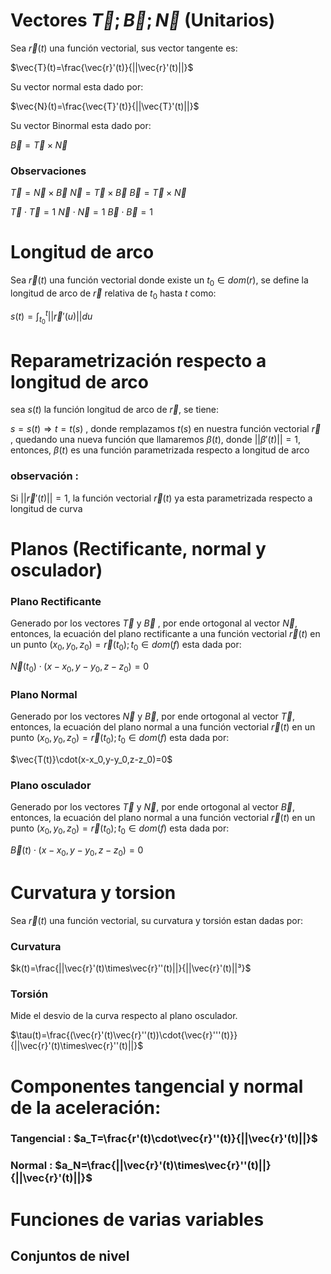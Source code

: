 # Vectores $\vec{T};\vec{B};\vec{N}$ (Unitarios)
Sea $\vec{r}(t)$ una función vectorial, sus vector tangente es:

$\vec{T}(t)=\frac{\vec{r}'(t)}{||\vec{r}'(t)||}$ 

Su vector normal esta dado por:

$\vec{N}(t)=\frac{\vec{T}'(t)}{||\vec{T}'(t)||}$ 

Su vector Binormal esta dado por:

$\vec{B}=\vec{T}\times{\vec{N}}$

### Observaciones 

$\vec{T}=\vec{N}\times{\vec{B}}$ 
$\vec{N}=\vec{T}\times{\vec{B}}$ 
$\vec{B}=\vec{T}\times{\vec{N}}$ 

$\vec{T}\cdot\vec{T}=1$ 
$\vec{N}\cdot\vec{N}=1$ 
$\vec{B}\cdot\vec{B}=1$ 



# Longitud de arco 

Sea $\vec{r}(t)$ una función vectorial donde existe un $t_0\in{dom(r)}$, se define la longitud de arco de $\vec{r}$ relativa de $t_0$ hasta $t$ como:

$s(t)=\int_{t_0}^{t}||\vec{r}'(u)||du$ 

# Reparametrización respecto a longitud de arco

sea $s(t)$ la función longitud de arco de $\vec{r}$, se tiene:

$s=s(t)\Rightarrow{t=t(s)}$ , donde remplazamos $t(s)$ en nuestra función vectorial $\vec{r}$ , quedando una nueva función que llamaremos $\beta(t)$, donde $||\beta'(t)||=1$, entonces, $\beta(t)$ es una función parametrizada respecto a longitud de arco

### observación : 
Si $||\vec{r}'(t)||=1$, la función vectorial $\vec{r}(t)$ ya esta parametrizada respecto a longitud de curva


# Planos (Rectificante, normal y osculador)

### Plano Rectificante
Generado por los vectores $\vec{T}$ y $\vec{B}$ , por ende ortogonal al vector $\vec{N}$, entonces, la ecuación del plano rectificante a una función vectorial $\vec{r}(t)$ en un punto $(x_0,y_0,z_0)=\vec{r}(t_0);t_0\in{dom(f)}$ esta dada por:

$\vec{N}(t_0)\cdot(x-x_0,y-y_0,z-z_0)=0$ 

### Plano Normal 
Generado por los vectores $\vec{N}$ y $\vec{B}$, por ende ortogonal al vector $\vec{T}$, entonces, la ecuación del plano normal a una función vectorial $\vec{r}(t)$ en un punto $(x_0,y_0,z_0)=\vec{r}(t_0);t_0\in{dom(f)}$ esta dada por:

$\vec{T(t)}\cdot(x-x_0,y-y_0,z-z_0)=0$ 

### Plano osculador
Generado por los vectores $\vec{T}$ y $\vec{N}$, por ende ortogonal al vector $\vec{B}$, entonces, la ecuación del plano normal a una función vectorial $\vec{r}(t)$ en un punto $(x_0,y_0,z_0)=\vec{r}(t_0);t_0\in{dom(f)}$ esta dada por:

$\vec{B}(t)\cdot(x-x_0,y-y_0,z-z_0)=0$ 


# Curvatura y torsion

Sea $\vec{r}(t)$ una función vectorial, su curvatura y torsión estan dadas por:
### Curvatura

$k(t)=\frac{||\vec{r}'(t)\times\vec{r}''(t)||}{||\vec{r}'(t)||³}$ 

### Torsión
Mide el desvio de la curva respecto al plano osculador. 

$\tau(t)=\frac{(\vec{r}'(t)\vec{r}''(t))\cdot{\vec{r}'''(t)}}{||\vec{r}'(t)\times\vec{r}''(t)||}$ 


# Componentes tangencial y normal de la aceleración: 

### Tangencial : $a_T=\frac{r'(t)\cdot\vec{r}''(t)}{||\vec{r}'(t)||}$ 
### Normal : $a_N=\frac{||\vec{r}'(t)\times\vec{r}''(t)||}{||\vec{r}'(t)||}$ 


# Funciones de varias variables

## Conjuntos de nivel






